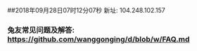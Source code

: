 ##2018年09月28日07时12分07秒 新址: 104.248.102.157
### 兔友常见问题及解答: https://github.com/wanggonging/d/blob/w/FAQ.md
